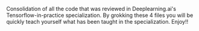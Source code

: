 
Consolidation of all the code that was reviewed in Deeplearning.ai's Tensorflow-in-practice specialization. By grokking these 4 files you will be quickly teach yourself what has been taught in the specialization. Enjoy!!
